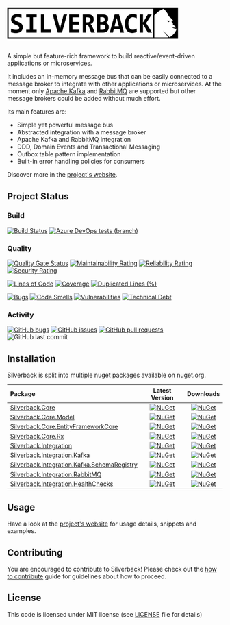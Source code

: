 # <img src="https://github.com/BEagle1984/silverback/raw/master/graphics/Exports/1x/Logo-Full.png" width="400" alt="Silverback"> 

A simple but feature-rich framework to build reactive/event-driven applications or microservices.

It includes an in-memory message bus that can be easily connected to a message broker to integrate with other applications or microservices. At the moment only [Apache Kafka](https://kafka.apache.org/) and [RabbitMQ](https://www.rabbitmq.com/) are supported but other message brokers could be added without much effort.

Its main features are:
* Simple yet powerful message bus
* Abstracted integration with a message broker
* Apache Kafka and RabbitMQ integration
* DDD, Domain Events and Transactional Messaging
* Outbox table pattern implementation
* Built-in error handling policies for consumers

Discover more in the [project's website][docs-site].

## Project Status

### Build

[![Build Status](https://dev.azure.com/beagle1984/Silverback/_apis/build/status/BEagle1984.silverback?branchName=master)](https://dev.azure.com/beagle1984/Silverback/_build/latest?definitionId=2&branchName=master) 
[![Azure DevOps tests (branch)](https://img.shields.io/azure-devops/tests/beagle1984/Silverback/2/master)](https://dev.azure.com/beagle1984/Silverback/_build/latest?definitionId=2&branchName=master)

### Quality

[![Quality Gate Status](https://sonarcloud.io/api/project_badges/measure?project=silverback&metric=alert_status)](https://sonarcloud.io/dashboard?id=silverback)
[![Maintainability Rating](https://sonarcloud.io/api/project_badges/measure?project=silverback&metric=sqale_rating)](https://sonarcloud.io/dashboard?id=silverback)
[![Reliability Rating](https://sonarcloud.io/api/project_badges/measure?project=silverback&metric=reliability_rating)](https://sonarcloud.io/dashboard?id=silverback)
[![Security Rating](https://sonarcloud.io/api/project_badges/measure?project=silverback&metric=security_rating)](https://sonarcloud.io/dashboard?id=silverback)

[![Lines of Code](https://sonarcloud.io/api/project_badges/measure?project=silverback&metric=ncloc)](https://sonarcloud.io/dashboard?id=silverback)
[![Coverage](https://sonarcloud.io/api/project_badges/measure?project=silverback&metric=coverage)](https://sonarcloud.io/dashboard?id=silverback)
[![Duplicated Lines (%)](https://sonarcloud.io/api/project_badges/measure?project=silverback&metric=duplicated_lines_density)](https://sonarcloud.io/dashboard?id=silverback)

[![Bugs](https://sonarcloud.io/api/project_badges/measure?project=silverback&metric=bugs)](https://sonarcloud.io/dashboard?id=silverback)
[![Code Smells](https://sonarcloud.io/api/project_badges/measure?project=silverback&metric=code_smells)](https://sonarcloud.io/dashboard?id=silverback)
[![Vulnerabilities](https://sonarcloud.io/api/project_badges/measure?project=silverback&metric=vulnerabilities)](https://sonarcloud.io/dashboard?id=silverback)
[![Technical Debt](https://sonarcloud.io/api/project_badges/measure?project=silverback&metric=sqale_index)](https://sonarcloud.io/dashboard?id=silverback)

### Activity

[![GitHub bugs](https://img.shields.io/github/issues/beagle1984/silverback/bug?label=bugs)](https://github.com/BEagle1984/silverback/issues?q=is%3Aopen+is%3Aissue+label%3Abug)
[![GitHub issues](https://img.shields.io/github/issues/beagle1984/silverback)](https://github.com/BEagle1984/silverback/issues?q=is%3Aopen+is)
[![GitHub pull requests](https://img.shields.io/github/issues-pr/beagle1984/silverback)](https://github.com/BEagle1984/silverback/pulls)
![GitHub last commit](https://img.shields.io/github/last-commit/beagle1984/silverback)

## Installation

Silverback is split into multiple nuget packages available on nuget.org.

Package | Latest Version | Downloads
:--- | :---: | :---:
[Silverback.Core][Nuget-Core] | [![NuGet](http://img.shields.io/nuget/vpre/Silverback.Core.svg?label=)][Nuget-Core] | [![NuGet](https://img.shields.io/nuget/dt/Silverback.Core.svg?label=)][Nuget-Core]
[Silverback.Core.Model][Nuget-Core.Model] | [![NuGet](http://img.shields.io/nuget/vpre/Silverback.Core.Model.svg?label=)][Nuget-Core.Model] | [![NuGet](https://img.shields.io/nuget/dt/Silverback.Core.Model.svg?label=)][Nuget-Core.Model]
[Silverback.Core.EntityFrameworkCore][Nuget-Core.EntityFrameworkCore] | [![NuGet](http://img.shields.io/nuget/vpre/Silverback.Core.EntityFrameworkCore.svg?label=)][Nuget-Core.EntityFrameworkCore] | [![NuGet](https://img.shields.io/nuget/dt/Silverback.Core.EntityFrameworkCore.svg?label=)][Nuget-Core.EntityFrameworkCore]
[Silverback.Core.Rx][Nuget-Core.Rx] | [![NuGet](http://img.shields.io/nuget/vpre/Silverback.Core.Rx.svg?label=)][Nuget-Core.Rx] | [![NuGet](https://img.shields.io/nuget/dt/Silverback.Core.Rx.svg?label=)][Nuget-Core.Rx]
[Silverback.Integration][Nuget-Integration] | [![NuGet](http://img.shields.io/nuget/vpre/Silverback.Integration.svg?label=)][Nuget-Integration] | [![NuGet](https://img.shields.io/nuget/dt/Silverback.Integration.svg?label=)][Nuget-Integration]
[Silverback.Integration.Kafka][Nuget-Integration.Kafka] | [![NuGet](http://img.shields.io/nuget/vpre/Silverback.Integration.Kafka.svg?label=)][Nuget-Integration.Kafka] | [![NuGet](https://img.shields.io/nuget/dt/Silverback.Integration.Kafka.svg?label=)][Nuget-Integration.Kafka]
[Silverback.Integration.Kafka.SchemaRegistry][Nuget-Integration.Kafka.SchemaRegistry] | [![NuGet](http://img.shields.io/nuget/vpre/Silverback.Integration.Kafka.SchemaRegistry.svg?label=)][Nuget-Integration.Kafka.SchemaRegistry] | [![NuGet](https://img.shields.io/nuget/dt/Silverback.Integration.Kafka.SchemaRegistry.svg?label=)][Nuget-Integration.Kafka.SchemaRegistry]
[Silverback.Integration.RabbitMQ][Nuget-Integration.RabbitMQ] | [![NuGet](http://img.shields.io/nuget/vpre/Silverback.Integration.RabbitMQ.svg?label=)][Nuget-Integration.RabbitMQ] | [![NuGet](https://img.shields.io/nuget/dt/Silverback.Integration.RabbitMQ.svg?label=)][Nuget-Integration.RabbitMQ]
[Silverback.Integration.HealthChecks][Nuget-Integration.HealthChecks] | [![NuGet](http://img.shields.io/nuget/vpre/Silverback.Integration.HealthChecks.svg?label=)](https://www.nuget.org/packages/Silverback.Integration.HealthChecks/) | [![NuGet](https://img.shields.io/nuget/dt/Silverback.Integration.HealthChecks.svg?label=)][Nuget-Integration.HealthChecks]

## Usage

Have a look at the [project's website][docs-site] for usage details, snippets and examples.

## Contributing

You are encouraged to contribute to Silverback! Please check out the [how to contribute](CONTRIBUTING.md) guide for guidelines about how to proceed.

## License

This code is licensed under MIT license (see [LICENSE](https://github.com/BEagle1984/silverback/blob/master/LICENSE) file for details)

[docs-site]: https://beagle1984.github.io/silverback/
[Nuget-Core]: https://www.nuget.org/packages/Silverback.Core/
[Nuget-Core.Model]: https://www.nuget.org/packages/Silverback.Core.Model/
[Nuget-Core.EntityFrameworkCore]: https://www.nuget.org/packages/Silverback.Core.EntityFrameworkCore/
[Nuget-Core.Rx]: https://www.nuget.org/packages/Silverback.Core.Rx/
[Nuget-Integration]: https://www.nuget.org/packages/Silverback.Integration/
[Nuget-Integration.Kafka]: https://www.nuget.org/packages/Silverback.Integration.Kafka/
[Nuget-Integration.Kafka.SchemaRegistry]: https://www.nuget.org/packages/Silverback.Integration.Kafka.SchemaRegistry/
[Nuget-Integration.RabbitMQ]: https://www.nuget.org/packages/Silverback.Integration.RabbitMQ/
[Nuget-Integration.HealthChecks]: https://www.nuget.org/packages/Silverback.Integration.HealthChecks/
